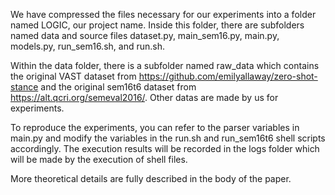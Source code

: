 We have compressed the files necessary for our experiments into a folder named LOGIC, our project name. Inside this folder, there are subfolders named data and source files dataset.py, main_sem16.py, main.py, models.py, run_sem16.sh, and run.sh.

    
Within the data folder, there is a subfolder named raw_data which contains the original VAST dataset from https://github.com/emilyallaway/zero-shot-stance and the original sem16t6 dataset from https://alt.qcri.org/semeval2016/. Other datas are made by us for experiments.


To reproduce the experiments, you can refer to the parser variables in main.py and modify the variables in the run.sh and run_sem16t6 shell scripts accordingly. The execution results will be recorded in the logs folder which will be made by the execution of shell files. 


More theoretical details are fully described in the body of the paper.
